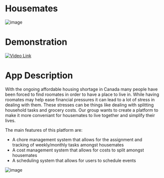 # Housemates
![image](https://github.com/DangJustin/CapstoneProject/assets/96737543/b62dc6c7-a710-4b41-9aa3-ac9d6f39ffc2)


# Demonstration
[![Video Link](http://markdown-videos-api.jorgenkh.no/youtube/EKHBSMUGMCI?width=1920&height=1080)](https://www.youtube.com/watch?v=EKHBSMUGMCI)

# App Description

With the ongoing affordable housing shortage in Canada many people have been forced to find roomates in order to have a place to live in. While having roomates may help ease financial pressures it can lead to a lot of stress in dealing with them. These stresses can be things like dealing with splitting household tasks and grocery costs. Our group wants to create a platform to make it more conveniant for housemates to live together and simplify their lives.

The main features of this platform are:
- A chore management system that allows for the assignment and tracking of weekly/monthly tasks amongst housemates
- A cost management system that allows for costs to split amongst housemates
- A scheduling system that allows for users to schedule events


![image](https://github.com/DangJustin/CapstoneProject/assets/96737543/6579657f-2ef2-41a3-b400-4715f4866c34)




